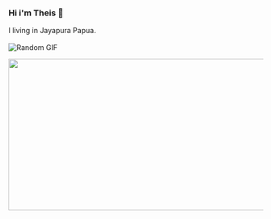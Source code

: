 ### Hi i'm Theis 👋
I living in Jayapura Papua. 
<br><br>
![Random GIF](https://media.giphy.com/media/ZVik7pBtu9dNS/giphy.gif)

<p align="center">
  <img width="600" height="300" src="https://media.giphy.com/media/ZVik7pBtu9dNS/giphy.gif">
</p>

